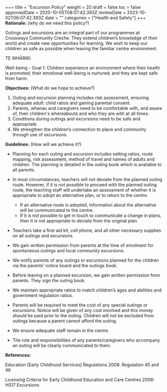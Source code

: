 +++
title = "Excursion Policy"
weight = 20
draft = false
toc = false
approvedDate = 2020-10-05T08:07:42.393Z
reviewDate = 2023-10-02T08:07:42.393Z
date = ""
categories = ["Health and Safety"]
+++
**Rationale:** (why do we need this policy?)

Outings and excursions are an integral part of our programmes at Crossways Community Creche. They extend children’s knowledge of their world and create new opportunities for learning. We wish to keep our children as safe as possible when leaving the familiar centre environment. 

TE WHĀRIKI

Well-being - Goal 1: Children experience an environment where their health is promoted; their emotional well-being is nurtured; and they are kept safe from harm.

**Objectives:** (What do we hope to achieve?)

1. Outing and excursion planning includes risk assessment, ensuring adequate adult: child ratios and gaining parental consent.
2. Parents, whanau and caregivers need to be comfortable with, and aware of, their children's whereabouts and who they are with at all times. 
3. Conditions during outings and excursions need to be safe and appropriate.
4. We strengthen the children’s connection to place and community through use of excursions.

**Guidelines:** (How will we achieve it?)

* Planning for each outing and excursion includes setting ratios, route mapping, risk assessment, method of travel and names of adults and children. The planning is detailed in the outing book which is available to all parents.
* In most circumstances, teachers will not deviate from the planned outing route. However, if it is not possible to proceed with the planned outing route, the teaching staff will undertake an assessment of whether it is appropriate to adopt an alternative plan, or to return to the centre.

  * If an alternative route is adopted, information about the alternative will be communicated to the centre.
  * If it is not possible to get in touch to communicate a change in plans, then it is not appropriate to deviate from the original plan.
* Teachers take a first aid kit, cell phone, and all other necessary supplies on all outings and excursions.
* We gain written permission from parents at the time of enrolment for spontaneous outings and local community excursions.
* We notify parents of any outings or excursions planned for the children via the parents’ notice board and the outings book.
* Before leaving on a planned excursion, we gain written permission from parents. They sign the outing book.
* We maintain appropriate ratios to match children’s ages and abilities and government regulation ratios.
* Parents will be required to meet the cost of any special outings or excursions. Notice will be given of any cost involved and this money should be paid prior to the outing. Children will not be excluded from outings because a parent cannot afford the outing.
* We ensure adequate staff remain in the centre.
* The role and responsibilities of any parents/caregivers who accompany an outing will be clearly communicated to them.

**References:**

Education \[Early Childhood Services] Regulations 2008: Regulation 45 and 46

Licensing Criteria for Early Childhood Education and Care Centres 2008: HS17 Excursions